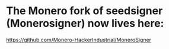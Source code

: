 # The Monero fork of seedsigner (Monerosigner) now lives here:
https://github.com/Monero-HackerIndustrial/MoneroSigner



